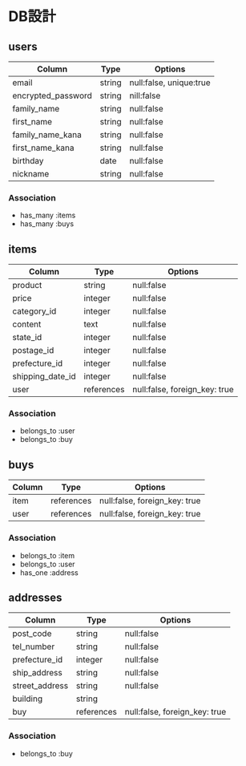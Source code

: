 # DB設計

## users
| Column             | Type       | Options                        |
| ------------------ | ------     | -----------                    |
| email              | string     | null:false, unique:true        |
| encrypted_password | string     | nill:false                     |
| family_name        | string     | null:false                     |
| first_name         | string     | null:false                     |
| family_name_kana   | string     | null:false                     |
| first_name_kana    | string     | null:false                     |  
| birthday           | date       | null:false                     |
| nickname           | string     | null:false                     |

### Association
- has_many :items
- has_many :buys

## items
| Column             | Type       | Options                       |
| ------------------ | ------     | -----------                   |
| product            | string     | null:false                    |
| price              | integer    | null:false                    |
| category_id        | integer    | null:false                    |
| content            | text       | null:false                    |
| state_id           | integer    | null:false                    |
| postage_id         | integer    | null:false                    |
| prefecture_id      | integer    | null:false                    |
| shipping_date_id   | integer    | null:false                    |
| user               | references | null:false, foreign_key: true |

### Association
- belongs_to :user
- belongs_to :buy

## buys
| Column             | Type       | Options                       |
| ------------------ | ------     | -----------                   |
| item               | references | null:false, foreign_key: true |
| user               | references | null:false, foreign_key: true |

### Association
- belongs_to :item
- belongs_to :user
- has_one :address

## addresses
| Column             | Type       | Options                       |
| ------------------ | ------     | -----------                   |
| post_code          | string     | null:false                    |
| tel_number         | string     | null:false                    |
| prefecture_id      | integer    | null:false                    |
| ship_address       | string     | null:false                    |
| street_address     | string     | null:false                    |
| building           | string     |                               |
| buy                | references | null:false, foreign_key: true |

### Association
- belongs_to :buy